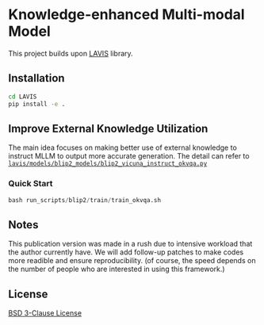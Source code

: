 # Knowledge-enhanced Multi-modal Model

This project builds upon [LAVIS](https://github.com/salesforce/LAVIS) library.


## Installation

```bash
cd LAVIS
pip install -e .
```

##  Improve External Knowledge Utilization

The main idea focuses on making better use of external knowledge to instruct MLLM to output more accurate generation. The detail can refer to [`lavis/models/blip2_models/blip2_vicuna_instruct_okvqa.py`](lavis/models/blip2_models/blip2_vicuna_instruct_okvqa.py) 

### Quick Start

```python
bash run_scripts/blip2/train/train_okvqa.sh
```

## Notes

This publication version was made in a rush due to intensive workload that the author currently have. We will add follow-up patches to make codes more readible and ensure reproducibility. (of course, the speed depends on the number of people who are interested in using this framework.)



## License
[BSD 3-Clause License](LICENSE.txt)

